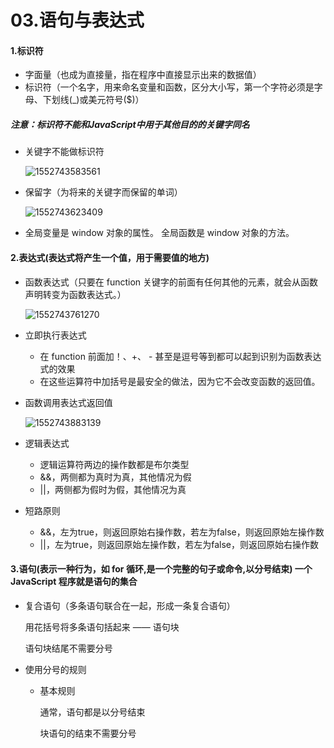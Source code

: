 # 03.语句与表达式

#### 1.标识符

* 字面量（也成为直接量，指在程序中直接显示出来的数据值）
* 标识符（一个名字，用来命名变量和函数，区分大小写，第一个字符必须是字母、下划线(_)或美元符号($)）

##### 注意：标识符不能和JavaScript中用于其他目的的关键字同名

* 关键字不能做标识符

  ![1552743583561](C:\Users\a\AppData\Roaming\Typora\typora-user-images\1552743583561.png)

* 保留字（为将来的关键字而保留的单词）

  ![1552743623409](C:\Users\a\AppData\Roaming\Typora\typora-user-images\1552743623409.png)

* 全局变量是 window 对象的属性。
   全局函数是 window 对象的方法。

#### 2.表达式(表达式将产生一个值，用于需要值的地方)

* 函数表达式（只要在 function 关键字的前面有任何其他的元素，就会从函数声明转变为函数表达式。）

  ![1552743761270](C:\Users\a\AppData\Roaming\Typora\typora-user-images\1552743761270.png)

* 立即执行表达式

  * 在 function 前面加！、+、 - 甚至是逗号等到都可以起到识别为函数表达式的效果
  * 在这些运算符中加括号是最安全的做法，因为它不会改变函数的返回值。

* 函数调用表达式返回值

  ![1552743883139](C:\Users\a\AppData\Roaming\Typora\typora-user-images\1552743883139.png)

* 逻辑表达式

  * 逻辑运算符两边的操作数都是布尔类型
  * &&，两侧都为真时为真，其他情况为假
  * ||，两侧都为假时为假，其他情况为真

* 短路原则

  * &&，左为true，则返回原始右操作数，若左为false，则返回原始左操作数
  * ||，左为true，则返回原始左操作数，若左为false，则返回原始右操作数

#### 3.语句(表示一种行为，如 for 循环,是一个完整的句子或命令,以分号结束)      一个JavaScript 程序就是语句的集合

* 复合语句（多条语句联合在一起，形成一条复合语句）

  用花括号将多条语句括起来 —— 语句块

  语句块结尾不需要分号

* 使用分号的规则

  * 基本规则

    通常，语句都是以分号结束

    块语句的结束不需要分号



